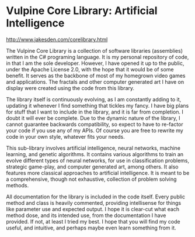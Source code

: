 # Vulpine Core Library: Artificial Intelligence

http://www.jakesden.com/corelibrary.html

The Vulpine Core Library is a collection of software libraries (assemblies) written in the C# programing language. It is my personal repository of code, in that I am the sole developer. However, I have opened it up to the public, under the Apache License 2.0, with the hope that it would be of some benefit. It serves as the backbone of most of my homegrown video games and applications. The fractals and other computer generated art I have on display were created using the code from this library.

The library itself is continuously evolving, as I am constantly adding to it, updating it whenever I find something that tickles my fancy. I have big plans for stuff that I want to include in the library, and it is far from completion. I doubt it will ever be complete. Due to the dynamic nature of the library, I cannot guarantee backwards compatibility, so expect to have to re-factor your code if you use any of my APIs. Of course you are free to rewrite my code in your own style, whatever fits your needs.

This sub-library involves artificial intelligence, neural networks, machine learning, and genetic algorithms. It contains various algorithms to train an evolve different types of neural networks, for use in classification problems, strategic game-play, and computer generated art, among others. It also features more classical approaches to artificial intelligence. It is meant to be a comprehensive, though not exhaustive, collection of problem solving methods.

All documentation for the library is included in the code itself. Every public method and class is heavily commented, providing intellisense for things like parameter use and expected output. I hope it is clear-cut what each method dose, and its intended use, from the documentation I have provided. If not, at least I tried my best. I hope that you will find my code useful, and intuitive, and perhaps maybe even learn something from it.
